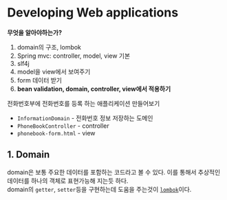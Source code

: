 # Developing Web applications
__무엇을 알아야하는가?__
1. domain의 구조, lombok
2. Spring mvc: controller, model, view 기본
3. slf4j
4. model을 view에서 보여주기
5. form 데이터 받기
6. __bean validation, domain, controller, view에서 적용하기__

전화번호부에 전화번호를 등록 하는 애플리케이션 만들어보기  
* `InformationDomain` - 전화번호 정보 저장하는 도메인
* `PhoneBookController` - controller
* `phonebook-form.html` - view

## 1. Domain
domain은 보통 주요한 데이터를 포함하는 코드라고 볼 수 있다.
이를 통해서 추상적인 데이터를 하나의 객체로 표현가능해 지는듯 하다.  
domain의 `getter`, `setter`등을 구현하는데 도움을 주는것이 [`lombok`](https://projectlombok.org/features/all)이다.  

